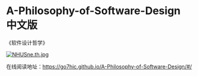 # A-Philosophy-of-Software-Design 中文版
《软件设计哲学》


[![NHUSne.th.jpg](https://s1.ax1x.com/2020/07/02/NHUSne.th.jpg)](https://imgchr.com/i/NHUSne)



在线阅读地址：https://go7hic.github.io/A-Philosophy-of-Software-Design/#/
